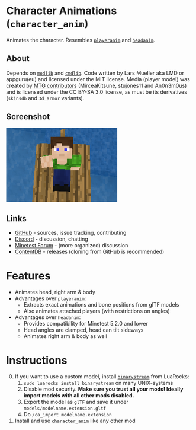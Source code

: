 # Character Animations (`character_anim`)

Animates the character. Resembles [`playeranim`](https://github.com/minetest-mods/playeranim) and [`headanim`](https://github.com/LoneWolfHT/headanim).

## About

Depends on [`modlib`](https://github.com/appgurueu/modlib) and [`cmdlib`](https://github.com/appgurueu/cmdlib). Code written by Lars Mueller aka LMD or appguru(eu) and licensed under the MIT license. Media (player model) was created by [MTG contributors](https://github.com/minetest/minetest_game/blob/master/mods/player_api/README.txt) (MirceaKitsune, stujones11 and An0n3m0us) and is licensed under the CC BY-SA 3.0 license, as must be its derivatives (`skinsdb` and `3d_armor` variants).

## Screenshot

![Image](screenshot.png)

## Links

* [GitHub](https://github.com/appgurueu/character_anim) - sources, issue tracking, contributing
* [Discord](https://discordapp.com/invite/ysP74by) - discussion, chatting
* [Minetest Forum](https://forum.minetest.net/viewtopic.php?f=9&t=25385) - (more organized) discussion
* [ContentDB](https://content.minetest.net/packages/LMD/character_anim) - releases (cloning from GitHub is recommended)

# Features

* Animates head, right arm & body
* Advantages over `playeranim`:
  * Extracts exact animations and bone positions from glTF models
  * Also animates attached players (with restrictions on angles)
* Advantages over `headanim`:
  * Provides compatibility for Minetest 5.2.0 and lower
  * Head angles are clamped, head can tilt sideways
  * Animates right arm & body as well

# Instructions

0. If you want to use a custom model, install [`binarystream`](https://luarocks.org/modules/Tarik02/binarystream) from LuaRocks:
   1. `sudo luarocks install binarystream` on many UNIX-systems
   2. Disable mod security. **Make sure you trust all your mods! Ideally import models with all other mods disabled.**
   3. Export the model as `glTF` and save it under `models/modelname.extension.gltf`
   4. Do `/ca_import modelname.extension`
1. Install and use `character_anim` like any other mod
